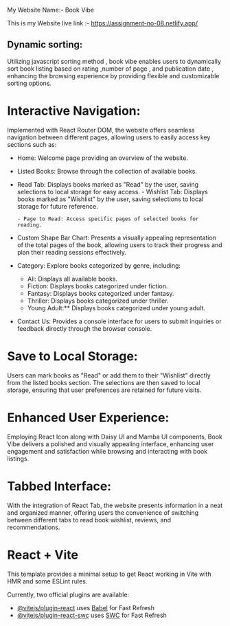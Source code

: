 My Website Name:- Book Vibe

This is my Website live link :- https://assignment-no-08.netlify.app/

## Dynamic sorting:

Utilizing javascript sorting method , book vibe enables users to dynamically sort book listing based on rating ,number of page , and publication date , enhancing the browsing experience by providing flexible and customizable sorting options.

# Interactive Navigation:

Implemented with React Router DOM, the website offers seamless navigation between different pages, allowing users to easily access key sections such as:

  - Home: Welcome page providing an overview of the website.


  - Listed Books: Browse through the collection of available books.

  - Read Tab: Displays books marked as "Read" by the user, saving selections to local storage for easy access.
          - Wishlist Tab: Displays books marked as "Wishlist" by the user, saving selections to local storage for future reference.


        - Page to Read: Access specific pages of selected books for reading.

- Custom Shape Bar Chart: Presents a visually appealing representation of the total pages of the book, allowing users to track their progress and plan their reading sessions effectively.


- Category: Explore books categorized by genre, including:
    - All: Displays all available books.
    - Fiction: Displays books categorized under fiction.
    - Fantasy: Displays books categorized under fantasy.
    - Thriller: Displays books categorized under thriller.
    - Young Adult:** Displays books categorized under young adult.
- Contact Us: Provides a console interface for users to submit inquiries or feedback directly through the browser console.

# Save to Local Storage: 

Users can mark books as "Read" or add them to their "Wishlist" directly from the listed books section. The selections are then saved to local storage, ensuring that user preferences are retained for future visits.

# Enhanced User Experience:

Employing React Icon along with Daisy UI and Mamba UI components, Book Vibe delivers a polished and visually appealing interface, enhancing user engagement and satisfaction while browsing and interacting with book listings.


# Tabbed Interface:
With the integration of React Tab, the website presents information in a neat and organized manner, offering users the convenience of switching between different tabs to read book wishlist, reviews, and recommendations.



# React + Vite

This template provides a minimal setup to get React working in Vite with HMR and some ESLint rules.

Currently, two official plugins are available:

- [@vitejs/plugin-react](https://github.com/vitejs/vite-plugin-react/blob/main/packages/plugin-react/README.md) uses [Babel](https://babeljs.io/) for Fast Refresh
- [@vitejs/plugin-react-swc](https://github.com/vitejs/vite-plugin-react-swc) uses [SWC](https://swc.rs/) for Fast Refresh
